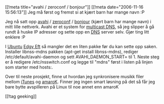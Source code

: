 [[!meta  title="avahi / zeroconf / bonjour"]]
[[!meta  date="2006-11-16 15:56:13"]]
Jeg må først og fremst si at kjært barn har mange navn :P

Jeg nå satt opp <a href="http://en.wikipedia.org/wiki/Avahi_%28software%29">avahi</a> / <a href="http://en.wikipedia.org/wiki/Zeroconf">zeroconf</a> / <a href="http://en.wikipedia.org/wiki/Bonjour_%28software%29">bonjour</a> (kjært barn har mange navn) i mitt lille nettverk. Avahi er et system for <a href="http://en.wikipedia.org/wiki/Multicast_DNS">multicast DNS</a>, så jeg slipper å gå rundt å huske IP adresser og sette opp en <a href="http://en.wikipedia.org/wiki/Dns">DNS</a> server selv. Gjør ting litt enklere :P

I <a href="http://en.wikipedia.org/wiki/Ubuntu_%28Linux_distribution%29">Ubuntu</a> <a href="http://www.ubuntu.com/news/610released">Edgy Eft</a> så mangler det en liten pakke før du kan sette opp saken. Installer libnss-mdns pakken (apt-get install libnss-mdns), rediger /etc/default/avahi-daemon og sett AVAHI_DAEMON_START= til 1. Neste steg er å redigere /etc/nsswitch.conf og legge til "mdns" først i listen på linjen som starter med hosts:.

Over til neste prosjekt, finne ut hvordan jeg synkronisere musikk filer mellom <a href="http://en.wikipedia.org/wiki/Itunes">iTunes</a> og <a href="http://en.wikipedia.org/wiki/Amarok_%28audio%29">amaroK</a>. Finner jeg ingen smart løsning på det så får jeg bare bytte avspilleren på Linux til noe annet enn amaroK

[[!tag  geeking]]